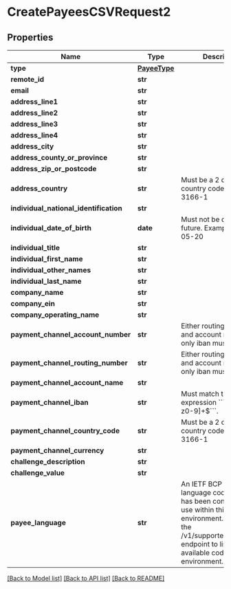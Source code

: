 # CreatePayeesCSVRequest2

## Properties
Name | Type | Description | Notes
------------ | ------------- | ------------- | -------------
**type** | [**PayeeType**](PayeeType.md) |  | 
**remote_id** | **str** |  | 
**email** | **str** |  | 
**address_line1** | **str** |  | 
**address_line2** | **str** |  | [optional] 
**address_line3** | **str** |  | [optional] 
**address_line4** | **str** |  | [optional] 
**address_city** | **str** |  | 
**address_county_or_province** | **str** |  | [optional] 
**address_zip_or_postcode** | **str** |  | 
**address_country** | **str** | Must be a 2 character country code - per ISO 3166-1 | 
**individual_national_identification** | **str** |  | [optional] 
**individual_date_of_birth** | **date** | Must not be date in future. Example - 1970-05-20 | [optional] 
**individual_title** | **str** |  | [optional] 
**individual_first_name** | **str** |  | [optional] 
**individual_other_names** | **str** |  | [optional] 
**individual_last_name** | **str** |  | [optional] 
**company_name** | **str** |  | [optional] 
**company_ein** | **str** |  | [optional] 
**company_operating_name** | **str** |  | [optional] 
**payment_channel_account_number** | **str** | Either routing number and account number or only iban must be set | [optional] 
**payment_channel_routing_number** | **str** | Either routing number and account number or only iban must be set | [optional] 
**payment_channel_account_name** | **str** |  | [optional] 
**payment_channel_iban** | **str** | Must match the regular expression &#x60;&#x60;&#x60;^[A-Za-z0-9]+$&#x60;&#x60;&#x60;. | [optional] 
**payment_channel_country_code** | **str** | Must be a 2 character country code - per ISO 3166-1 | [optional] 
**payment_channel_currency** | **str** |  | [optional] 
**challenge_description** | **str** |  | [optional] 
**challenge_value** | **str** |  | [optional] 
**payee_language** | **str** | An IETF BCP 47 language code which has been configured for use within this Velo environment.&lt;BR&gt; See the /v1/supportedLanguages endpoint to list the available codes for an environment.  | [optional] 

[[Back to Model list]](../README.md#documentation-for-models) [[Back to API list]](../README.md#documentation-for-api-endpoints) [[Back to README]](../README.md)


